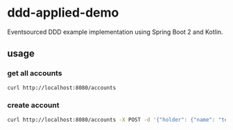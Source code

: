 # ddd-applied-demo

Eventsourced DDD example implementation using Spring Boot 2 and Kotlin.

## usage

### get all accounts

```bash
curl http://localhost:8080/accounts
```

### create account

```bash
curl http://localhost:8080/accounts -X POST -d '{"holder": {"name": "test"}}' -H 'Content-Type: application/json'
```

